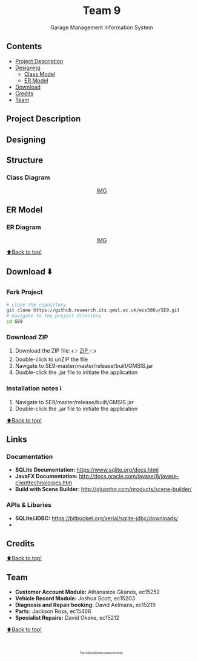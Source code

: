 <h1 align="center">
Team 9
</h1>




<div align="center">
Garage Management Information System
  <br>
</div>

## Contents

- [Project Description](#projec-description)
- [Designing](#designing)
  - [Class Model](#class-model)
  - [ER Model](#er-model)
- [Download](#download)
- [Credits](#credits)
- [Team](#team)

## Project Description

## Designing

## Structure 

### Class Diagram 

<div align="center">
  <a href="#">
   IMG
  </a>
</div>

## ER Model

### ER Diagram

<div align="center">
  <a href="#">
   IMG
  </a>
</div>

[:arrow_up:Back to top!](#contents)

## Download :arrow_down:

### Fork Project

```bash
# clone the repository
git clone https://github.research.its.qmul.ac.uk/ecs506u/SE9.git
# navigate to the project directory
cd SE9
```

### Download ZIP
 
 1. Download the ZIP file: :point_right: <a href="https://github.research.its.qmul.ac.uk/ecs506u/SE9/archive/master.zip"> ZIP </a> :point_left:
 2. Double-click to unZIP the file
 3. Navigate to SE9-master/master/release/built/GMSIS.jar
 4. Double-click the .jar file to initiate the application

### Installation notes :information_source:

 1. Navigate to SE9/master/release/built/GMSIS.jar
 2. Double-click the .jar file to initiate the application

[:arrow_up:Back to top!](#contents)

## Links 

### Documentation

- **SQLite Documentation:** https://www.sqlite.org/docs.html
- **JavaFX Documentation:** http://docs.oracle.com/javase/8/javase-clienttechnologies.htm
- **Build with Scene Builder:** http://gluonhq.com/products/scene-builder/

### APIs & Libaries

- **SQLite/JDBC:** https://bitbucket.org/xerial/sqlite-jdbc/downloads/
- 

## Credits

[:arrow_up:Back to top!](#contents)

## Team 

- **Customer Account Module:** Athanasios Gkanos, ec15252
- **Vehicle Record Module:** Joshua Scott, ec15203
- **Diagnosis and Repair booking:** David Aelmans, ec15219
- **Parts:** Jackson Ross, ec15466
- **Specialist Repairs:** David Okeke, ec15212

[:arrow_up:Back to top!](#contents)

<div align="center">
  <br>
    <br>
      <small><small><small> For educational purpose only. </small></small></small>
    <br>
  <br>
</div>
